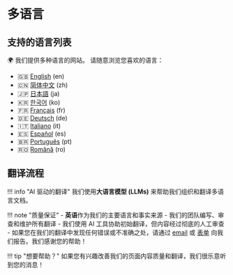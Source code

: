 # 多语言

## 支持的语言列表

🌍 我们提供多种语言的网站。
请随意浏览您喜欢的语言：

- 🇬🇧 [English](/) (en)
- 🇨🇳 [简体中文](/zh) (zh)
- 🇯🇵 [日本語](/ja) (ja)
- 🇰🇷 [한국어](/ko) (ko)
- 🇫🇷 [Français](/fr) (fr)
- 🇩🇪 [Deutsch](/de) (de)
- 🇮🇹 [Italiano](/it) (it)
- 🇪🇸 [Español](/es) (es)
- 🇧🇷 [Português](/pt) (pt)
- 🇷🇴 [Română](/ro) (ro)

## 翻译流程

!!! info "AI 驱动的翻译"
    我们使用**大语言模型 (LLMs)** 来帮助我们组织和翻译多语言文档。

!!! note "质量保证"
    - **英语**作为我们的主要语言和事实来源
    - 我们的团队编写、审查和维护所有翻译
    - 我们使用 AI 工具协助初始翻译，但内容经过彻底的人工审查
    - 如果您在我们的翻译中发现任何错误或不准确之处，请通过 [email](mailto:info@techxartisan.com) 或 [表单](/feedback) 向我们报告。我们感谢您的帮助！

!!! tip "想要帮助？"
    如果您有兴趣改善我们的页面内容质量和翻译，我们很乐意听到您的消息！
